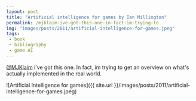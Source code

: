 ```yaml
---
layout: post
title: "Artificial intelligence for games by Ian Millington"
permalink: /mjklaim-ive-got-this-one-in-fact-im-trying-to
img: "images/posts/2011/artificial-intelligence-for-games.jpeg"
tags:
 - book
 - bibliography
 - game AI
---
```


[@MJKlaim](http://twitter.com/mjklaim) i've got this one. In fact, im trying to get an overview on what's actually implemented in the real world. 

![Artificial Intelligence for games]({{ site.url }}/images/posts/2011/artificial-intelligence-for-games.jpeg)